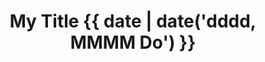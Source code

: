 ---
name: Tracking issue
about: Use this template for tracking new features.
title: My Title {{ date | date('dddd, MMMM Do') }}
labels: tracking issue, needs triage
assignees: SherwinRF
---